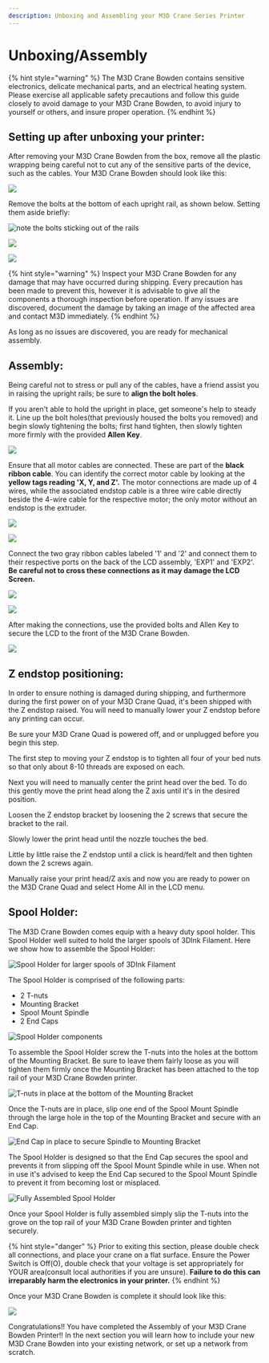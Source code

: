 ```yaml
---
description: Unboxing and Assembling your M3D Crane Series Printer
---
```


# Unboxing/Assembly



{% hint style="warning" %}
The M3D Crane Bowden contains sensitive electronics, delicate mechanical parts, and an electrical heating system. Please exercise all applicable safety precautions and follow this guide closely to avoid damage to your M3D Crane Bowden, to avoid injury to yourself or others, and insure proper operation.
{% endhint %}

## Setting up after unboxing your printer: <a id="gmail-setting-up-after-un-boxing-your-printer"></a>

After removing your M3D Crane Bowden from the box, remove all the plastic wrapping being careful not to cut any of the sensitive parts of the device, such as the cables. Your M3D Crane Bowden should look like this:

![](../.gitbook/assets/20181004_023218_001%20%281%29.jpg)

Remove the bolts at the bottom of each upright rail, as shown below. Setting them aside briefly:

![note the bolts sticking out of the rails](../.gitbook/assets/image%20%2822%29.png)

![](../.gitbook/assets/image%20%2811%29.png)



![](../.gitbook/assets/20181004_022851-0.jpg)

{% hint style="warning" %}
Inspect your M3D Crane Bowden for any damage that may have occurred during shipping. Every precaution has been made to prevent this, however it is advisable to give all the components a thorough inspection before operation. If any issues are discovered, document the damage by taking an image of the affected area and contact M3D immediately.
{% endhint %}

 As long as no issues are discovered, you are ready for mechanical assembly. 

## Assembly: <a id="gmail-assembly"></a>

Being careful not to stress or pull any of the cables, have a friend assist you in raising the upright rails; be sure to **align the bolt holes**.

If you aren't able to hold the upright in place, get someone's help to steady it. Line up the bolt holes\(that previously housed the bolts you removed\) and begin slowly tightening the bolts; first hand tighten, then slowly tighten more firmly with the provided **Allen Key**.

![](../.gitbook/assets/20181004_023937_004.jpg)

Ensure that all motor cables are connected. These are part of the **black ribbon cable**. You can identify the correct motor cable by looking at the **yellow tags reading 'X, Y, and Z'.** The motor connections are made up of 4 wires, while the associated endstop cable is a three wire cable directly beside the 4-wire cable for the respective motor; the only motor without an endstop is the extruder.

![](../.gitbook/assets/20181004_024627.jpg)

![](../.gitbook/assets/20181004_024947.jpg)

Connect the two gray ribbon cables labeled '1' and '2' and connect them to their respective ports on the back of the LCD assembly, 'EXP1' and 'EXP2'. **Be careful not to cross these connections as it may damage the LCD Screen.**

![](../.gitbook/assets/20181004_025210.jpg)

![](../.gitbook/assets/20181004_025303.jpg)

After making the connections, use the provided bolts and Allen Key to secure the LCD to the front of the M3D Crane Bowden.

![](../.gitbook/assets/20181004_025605.jpg)

## Z endstop positioning:

In order to ensure nothing is damaged during shipping, and furthermore during the first power on of your M3D Crane Quad, it's been shipped with the Z endstop raised. You will need to manually lower your Z endstop before any printing can occur. 

Be sure your M3D Crane Quad is powered off, and or unplugged before you begin this step. 

The first step to moving your Z endstop is to tighten all four of your bed nuts so that only about 8-10 threads are exposed on each. 

Next you will need to manually center the print head over the bed. To do this gently move the print head along the Z axis until it's in the desired position. 

Loosen the Z endstop bracket by loosening the 2 screws that secure the bracket to the rail. 

Slowly lower the print head until the nozzle touches the bed. 

Little by little raise the Z endstop until a click is heard/felt and then tighten down the 2 screws again. 

Manually raise your print head/Z axis and now you are ready to power on the M3D Crane Quad and select Home All in the LCD menu. 

## Spool Holder:

The M3D Crane Bowden comes equip with a heavy duty spool holder. This Spool Holder well suited to hold the larger spools of 3DInk Filament. Here we show how to assemble the Spool Holder:

![Spool Holder for larger spools of 3DInk Filament](../.gitbook/assets/spool5.jpg)

The Spool Holder is comprised of the following parts:

* 2 T-nuts
* Mounting Bracket
* Spool Mount Spindle
* 2 End Caps

![Spool Holder components ](../.gitbook/assets/spool1.jpg)

To assemble the Spool Holder screw the T-nuts into the holes at the bottom of the Mounting Bracket. Be sure to leave them fairly loose as you will tighten them firmly once the Mounting Bracket has been attached to the top rail of your M3D Crane Bowden printer. 

![T-nuts in place at the bottom of the Mounting Bracket](../.gitbook/assets/spool2.jpg)

Once the T-nuts are in place, slip one end of the Spool Mount Spindle through the large hole in the top of the Mounting Bracket and secure with an End Cap. 

![End Cap in place to secure Spindle to Mounting Bracket](../.gitbook/assets/spool3.jpg)

The Spool Holder is designed so that the End Cap secures the spool and prevents it from slipping off the Spool Mount Spindle while in use. When not in use it's advised to keep the End Cap secured to the Spool Mount Spindle to prevent it from becoming lost or misplaced. 

![Fully Assembled Spool Holder](../.gitbook/assets/spool4.jpg)

Once your Spool Holder is fully assembled simply slip the T-nuts into the grove on the top rail of your M3D Crane Bowden printer and tighten securely.

 

{% hint style="danger" %}
Prior to exiting this section, please double check all connections, and place your crane on a flat surface. Ensure the Power Switch is Off\(O\), double check that your voltage is set appropriately for YOUR area\(consult local authorities if you are unsure\). **Failure to do this can irreparably harm the electronics in your printer.**
{% endhint %}

Once your M3D Crane Bowden is complete it should look like this:

![](../.gitbook/assets/image%20%2812%29.png)

Congratulations!! You have completed the Assembly of your M3D Crane Bowden Printer!! In the next section you will learn how to include your new M3D Crane Bowden into your existing network, or set up a network from scratch.  

